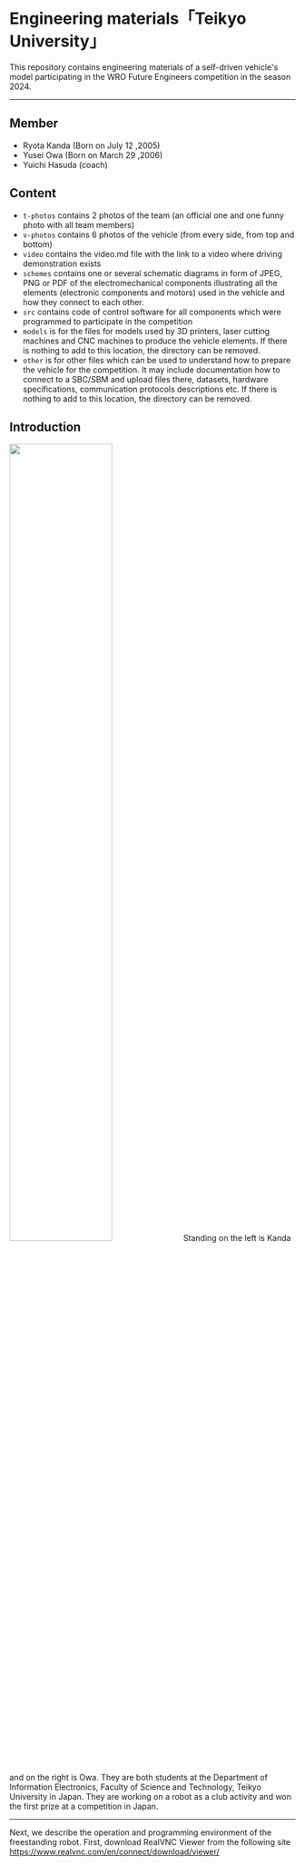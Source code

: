 Engineering materials「Teikyo University」
====

This repository contains engineering materials of a self-driven vehicle's model participating in the WRO Future Engineers competition in the season 2024.

---
## Member
* Ryota Kanda (Born on July 12 ,2005)
* Yusei Owa (Born on March 29 ,2006)
* Yuichi Hasuda (coach)
## Content

* `t-photos` contains 2 photos of the team (an official one and one funny photo with all team members)
* `v-photos` contains 6 photos of the vehicle (from every side, from top and bottom)
* `video` contains the video.md file with the link to a video where driving demonstration exists
* `schemes` contains one or several schematic diagrams in form of JPEG, PNG or PDF of the electromechanical components illustrating all the elements (electronic components and motors) used in the vehicle and how they connect to each other.
* `src` contains code of control software for all components which were programmed to participate in the competition
* `models` is for the files for models used by 3D printers, laser cutting machines and CNC machines to produce the vehicle elements. If there is nothing to add to this location, the directory can be removed.
* `other` is for other files which can be used to understand how to prepare the vehicle for the competition. It may include documentation how to connect to a SBC/SBM and upload files there, datasets, hardware specifications, communication protocols descriptions etc. If there is nothing to add to this location, the directory can be removed.

## Introduction
<img src="https://github.com/Hart1109/TeikyoRobostar-WRO-FE-2024/blob/main/t-photos/photo.funny.JPG" width="60%">
Standing on the left is Kanda and on the right is Owa.
They are both students at the Department of Information Electronics, Faculty of Science and Technology, Teikyo University in Japan.
They are working on a robot as a club activity and won the first prize at a competition in Japan.


---
Next, we describe the operation and programming environment of the freestanding robot.
First, download RealVNC Viewer from the following site
https://www.realvnc.com/en/connect/download/viewer/


